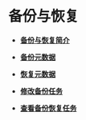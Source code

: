 # 备份与恢复<a name="mrs_01_0550"></a>

-   **[备份与恢复简介](备份与恢复简介.md)**  

-   **[备份元数据](备份元数据.md)**  

-   **[恢复元数据](恢复元数据.md)**  

-   **[修改备份任务](修改备份任务-137.md)**  

-   **[查看备份恢复任务](查看备份恢复任务-138.md)**  


